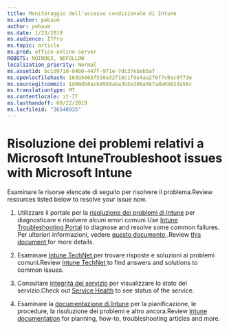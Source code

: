 ```yaml
---
title: Monitoraggio dell'accesso condizionale di Intune
ms.author: pebaum
author: pebaum
ms.date: 1/23/2019
ms.audience: ITPro
ms.topic: article
ms.prod: office-online-server
ROBOTS: NOINDEX, NOFOLLOW
localization_priority: Normal
ms.assetid: bc1d971d-84b0-447f-971e-7dc37ebeb5af
ms.openlocfilehash: 16da5065f510a32f18c1fde4aa2f0f7c0ac9f73e
ms.sourcegitcommit: 1d98db8acb9959aba3b5e308a567ade6b62da56c
ms.translationtype: MT
ms.contentlocale: it-IT
ms.lasthandoff: 08/22/2019
ms.locfileid: "36548935"
---
```

# <a name="troubleshoot-issues-with-microsoft-intune"></a><span data-ttu-id="cc7ae-102">Risoluzione dei problemi relativi a Microsoft Intune</span><span class="sxs-lookup"><span data-stu-id="cc7ae-102">Troubleshoot issues with Microsoft Intune</span></span>

<span data-ttu-id="cc7ae-103">Esaminare le risorse elencate di seguito per risolvere il problema.</span><span class="sxs-lookup"><span data-stu-id="cc7ae-103">Review resources listed below to resolve your issue now.</span></span>
  
1. <span data-ttu-id="cc7ae-104">Utilizzare il portale per la [risoluzione dei problemi di Intune](https://devicemanagement.microsoft.com/#blade/Microsoft_Intune_DeviceSettings/TroubleshootBlade) per diagnosticare e risolvere alcuni errori comuni.</span><span class="sxs-lookup"><span data-stu-id="cc7ae-104">Use [Intune Troubleshooting Portal](https://devicemanagement.microsoft.com/#blade/Microsoft_Intune_DeviceSettings/TroubleshootBlade) to diagnose and resolve some common failures.</span></span> <span data-ttu-id="cc7ae-105">Per ulteriori informazioni, vedere [questo documento ](https://docs.microsoft.com/intune/help-desk-operators).</span><span class="sxs-lookup"><span data-stu-id="cc7ae-105">Review [this document ](https://docs.microsoft.com/intune/help-desk-operators)for more details.</span></span>
    
2. <span data-ttu-id="cc7ae-106">Esaminare [Intune TechNet ](https://social.technet.microsoft.com/forums/home?forum=microsoftintuneprod)per trovare risposte e soluzioni ai problemi comuni.</span><span class="sxs-lookup"><span data-stu-id="cc7ae-106">Review [Intune TechNet ](https://social.technet.microsoft.com/forums/home?forum=microsoftintuneprod)to find answers and solutions to common issues.</span></span>
    
3. <span data-ttu-id="cc7ae-107">Consultare [integrità del servizio](https://portal.office.com/AdminPortal/Home#/servicehealth) per visualizzare lo stato del servizio.</span><span class="sxs-lookup"><span data-stu-id="cc7ae-107">Check out [Service Health](https://portal.office.com/AdminPortal/Home#/servicehealth) to see status of the service.</span></span> 
    
4. <span data-ttu-id="cc7ae-108">Esaminare la [documentazione di Intune](https://docs.microsoft.com/intune/) per la pianificazione, le procedure, la risoluzione dei problemi e altro ancora.</span><span class="sxs-lookup"><span data-stu-id="cc7ae-108">Review [Intune documentation](https://docs.microsoft.com/intune/) for planning, how-to, troubleshooting articles and more.</span></span> 
    

